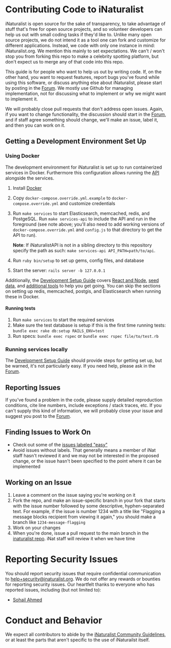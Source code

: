 # Contributing Code to iNaturalist

iNaturalist is open source for the sake of transparency, to take advantage of stuff that's free for open source projects, and so volunteer developers can help us out with small coding tasks if they'd like to. Unlike many open source projects, we do not intend it as a tool one can fork and customize for different applications. Instead, we code with only one instance in mind: iNaturalist.org. We mention this mainly to set expectations. We can't / won't stop you from forking this repo to make a celebrity spotting platform, but don't expect us to merge any of that code into this repo.

This guide is for people who want to help us out by writing code. If, on the other hand, you want to request features, report bugs you've found while using this software, or discuss anything else about iNaturalist, please start by posting in the [Forum](https://forum.inaturalist.org/). We mostly use Github for managing implementation, not for discussing what to implement or why we might want to implement it.

We will probably close pull requests that don't address open issues. Again, if you want to change functionality, the discussion should start in the [Forum](https://forum.inaturalist.org/), and if staff agree something should change, we'll make an issue, label it, and then you can work on it.

## Getting a Development Environment Set Up

### Using Docker

The development environment for iNaturalist is set up to run containerized services in Docker. Furthermore this configuration allows running the [API](https://github.com/inaturalist/iNaturalistAPI) alongside the services. 

1. Install [Docker](https://www.docker.com/)
1. Copy `docker-compose.override.yml.example` to `docker-compose.override.yml` and customize credentials
1. Run `make services` to start Elasticsearch, memcached, redis, and PostgeSQL. Run `make services-api` to include the API and run in the foreground (see note above; you'll also need to add working versions of `docker-compose.override.yml` and `config.js` to that directory to get the API to run).

   **Note**: If iNaturalistAPI is not in a sibling directory to this repository specify the path as such: `make services-api API_PATH=path/to/api`.

1. Run `ruby bin/setup` to set up gems, config files, and database
1. Start the server: `rails server -b 127.0.0.1`

Additionally, the [Development Setup Guide](https://github.com/inaturalist/inaturalist/wiki/Development-Setup-Guide) covers [React and Node](https://github.com/inaturalist/inaturalist/wiki/Development-Setup-Guide#react--node-modules), [seed data](https://github.com/inaturalist/inaturalist/wiki/Development-Setup-Guide#load-some-seed-data), and [additional tools](https://github.com/inaturalist/inaturalist/wiki/Development-Setup-Guide#create-test-users-places-and-observations) to help you get going.
You can skip the sections on setting up redis, memcached, postgis, and Elasticsearch when running these in Docker.

#### Running tests

1. Run `make services` to start the required services
2. Make sure the test database is setup if this is the first time running tests: `bundle exec rake db:setup RAILS_ENV=test`
3. Run specs: `bundle exec rspec` or `bundle exec rspec file/to/test.rb`

### Running services locally

The [Development Setup Guide](https://github.com/inaturalist/inaturalist/wiki/Development-Setup-Guide) should provide steps for getting set up, but be warned, it's not particularly easy. If you need help, please ask in the [Forum](https://forum.inaturalist.org).

## Reporting Issues

If you've found a problem in the code, please supply detailed reproduction conditions, cite line numbers, include exceptions / stack traces, etc. If you can't supply this kind of information, we will probably close your issue and suggest you post to the [Forum](https://forum.inaturalist.org/).

## Finding Issues to Work On

* Check out some of the [issues labeled "easy"](https://github.com/inaturalist/inaturalist/issues?q=is%3Aopen+is%3Aissue+label%3Aeasy)
* Avoid issues without labels. That generally means a member of iNat staff hasn't reviewed it and we may not be interested in the proposed change, or the issue hasn't been specified to the point where it can be implemented

## Working on an Issue

1. Leave a comment on the issue saying you're working on it
1. Fork the repo, and make an issue-specific branch in your fork that starts with the issue number followed by some descriptive, hyphen-separated text. For example, if the issue is number 1234 with a title like "Flagging a message blocks recipient from viewing it again," you should make a branch like `1234-message-flagging`
1. Work on your changes
1. When you're done, issue a pull request to the main branch in the [inaturalist repo](https://github.com/inaturalist/inaturalist). iNat staff will review it when we have time

# Reporting Security Issues

You should report security issues that require confidential communication to [help+security@inaturalist.org](mailto:help+security@inaturalist.org). We do not offer any rewards or bounties for reporting security issues. Our heartfelt thanks to everyone who has reported issues, including (but not limited to):

* [Sohail Ahmed](https://www.linkedin.com/in/sohail-ahmed-755776184/)

# Conduct and Behavior

We expect all contributors to abide by the [iNaturalist Community Guidelines](https://www.inaturalist.org/pages/community+guidelines), or at least the parts that aren't specific to the use of iNaturailst itself.
